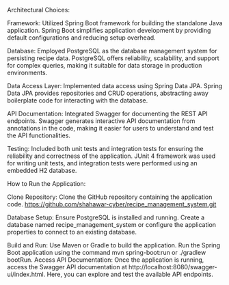 Architectural Choices:

Framework: 
Utilized Spring Boot framework for building the standalone Java application. Spring Boot simplifies application development by providing default configurations and reducing setup overhead.

Database: 
Employed PostgreSQL as the database management system for persisting recipe data. PostgreSQL offers reliability, scalability, and support for complex queries, making it suitable for data storage in production environments.

Data Access Layer: 
Implemented data access using Spring Data JPA. Spring Data JPA provides repositories and CRUD operations, abstracting away boilerplate code for interacting with the database.

API Documentation: 
Integrated Swagger for documenting the REST API endpoints. Swagger generates interactive API documentation from annotations in the code, making it easier for users to understand and test the API functionalities.

Testing:
Included both unit tests and integration tests for ensuring the reliability and correctness of the application. JUnit 4 framework was used for writing unit tests, and integration tests were performed using an embedded H2 database.



How to Run the Application:

Clone Repository: 
Clone the GitHub repository containing the application code.
https://github.com/shahawar-cyber/recipe_management_system.git

Database Setup: 
Ensure PostgreSQL is installed and running. Create a database named recipe_management_system or configure the application properties to connect to an existing database.

Build and Run: 
Use Maven or Gradle to build the application. Run the Spring Boot application using the command mvn spring-boot:run or ./gradlew bootRun.
Access API Documentation: Once the application is running, access the Swagger API documentation at http://localhost:8080/swagger-ui/index.html. Here, you can explore and test the available API endpoints.




